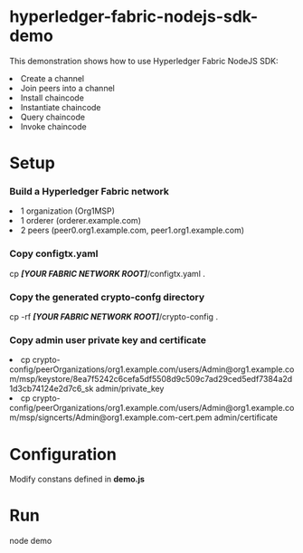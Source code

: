 # hyperledger-fabric-nodejs-sdk-demo

This demonstration shows how to use Hyperledger Fabric NodeJS SDK:

<li>Create a channel</li>
<li>Join peers into a channel</li>
<li>Install chaincode</li>
<li>Instantiate chaincode</li>
<li>Query chaincode</li>
<li>Invoke chaincode</li>

<h1>Setup</h1>

<h3>Build a Hyperledger Fabric network</h3>

<li>1 organization (Org1MSP)</li>
<li>1 orderer (orderer.example.com)</li>
<li>2 peers (peer0.org1.example.com, peer1.org1.example.com)</li>

<h3>Copy <b>configtx.yaml</b></h3>
cp <i><b>[YOUR FABRIC NETWORK ROOT]</b></i>/configtx.yaml .

<h3>Copy the generated <b>crypto-confg</b> directory</h3>
cp -rf <i><b>[YOUR FABRIC NETWORK ROOT]</b></i>/crypto-config .

<h3>Copy admin user private key and certificate</h3>
<li>cp crypto-config/peerOrganizations/org1.example.com/users/Admin@org1.example.com/msp/keystore/8ea7f5242c6cefa5df5508d9c509c7ad29ced5edf7384a2d1d3cb74124e2d7c6_sk admin/private_key</li>
<li>cp crypto-config/peerOrganizations/org1.example.com/users/Admin@org1.example.com/msp/signcerts/Admin@org1.example.com-cert.pem admin/certificate</li>

<h1>Configuration</h2>

Modify constans defined in <b>demo.js</b>

<h1>Run</h1>

node demo
